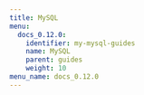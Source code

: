```yaml
---
title: MySQL
menu:
  docs_0.12.0:
    identifier: my-mysql-guides
    name: MySQL
    parent: guides
    weight: 10
menu_name: docs_0.12.0
---
```


